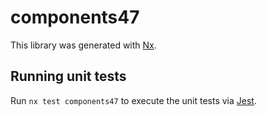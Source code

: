 # components47

This library was generated with [Nx](https://nx.dev).

## Running unit tests

Run `nx test components47` to execute the unit tests via [Jest](https://jestjs.io).
